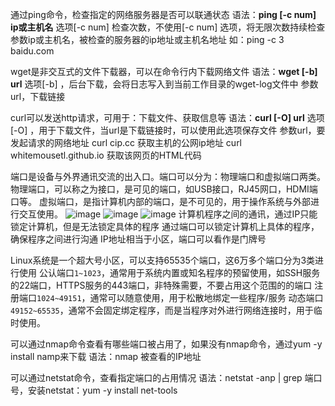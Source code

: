 通过ping命令，检查指定的网络服务器是否可以联通状态
语法：**ping [-c num] ip或主机名**
选项[-c num] 检查次数，不使用[-c num] 选项，将无限次数持续检查
参数ip或主机名，被检查的服务器的ip地址或主机名地址
如：ping -c 3 baidu.com

wget是非交互式的文件下载器，可以在命令行内下载网络文件
语法：**wget [-b] url**
选项[-b] ，后台下载，会将日志写入到当前工作目录的wget-log文件中
参数url，下载链接

curl可以发送http请求，可用于：下载文件、获取信息等
语法：**curl [-O] url**
选项[-O] ，用于下载文件，当url是下载链接时，可以使用此选项保存文件
参数url，要发起请求的网络地址
curl cip.cc 获取主机的公网ip地址
curl whitemousetl.github.io 获取该网页的HTML代码

端口是设备与外界通讯交流的出入口。端口可以分为：物理端口和虚拟端口两类。
物理端口，可以称之为接口，是可见的端口，如USB接口，RJ45网口，HDMI端口等。
虚拟端口，是指计算机内部的端口，是不可见的，用于操作系统与外部进行交互使用。
![image](https://github.com/whitemousetl/whitemousetl.github.io/assets/67313669/3d0621cb-34c1-4cdd-9281-ec7041498054)
![image](https://github.com/whitemousetl/whitemousetl.github.io/assets/67313669/571d2219-545c-4e88-93d2-acc8e6532540)
![image](https://github.com/whitemousetl/whitemousetl.github.io/assets/67313669/cde9fb66-64d5-4856-bbdf-831e51813f21)
计算机程序之间的通讯，通过IP只能锁定计算机，但是无法锁定具体的程序
通过端口可以锁定计算机上具体的程序，确保程序之间进行沟通
IP地址相当于小区，端口可以看作是门牌号

Linux系统是一个超大号小区，可以支持65535个端口，这6万多个端口分为3类进行使用
公认端口`1~1023`，通常用于系统内置或知名程序的预留使用，如SSH服务的22端口，HTTPS服务的443端口，非特殊需要，不要占用这个范围的的端口
注册端口`1024~49151`，通常可以随意使用，用于松散地绑定一些程序/服务
动态端口`49152~65535`，通常不会固定绑定程序，而是当程序对外进行网络连接时，用于临时使用。

可以通过nmap命令查看有哪些端口被占用了，如果没有nmap命令，通过yum -y install namp来下载
语法：nmap 被查看的IP地址

可以通过netstat命令，查看指定端口的占用情况
语法：netstat -anp | grep 端口号，安装netstat：yum -y install net-tools